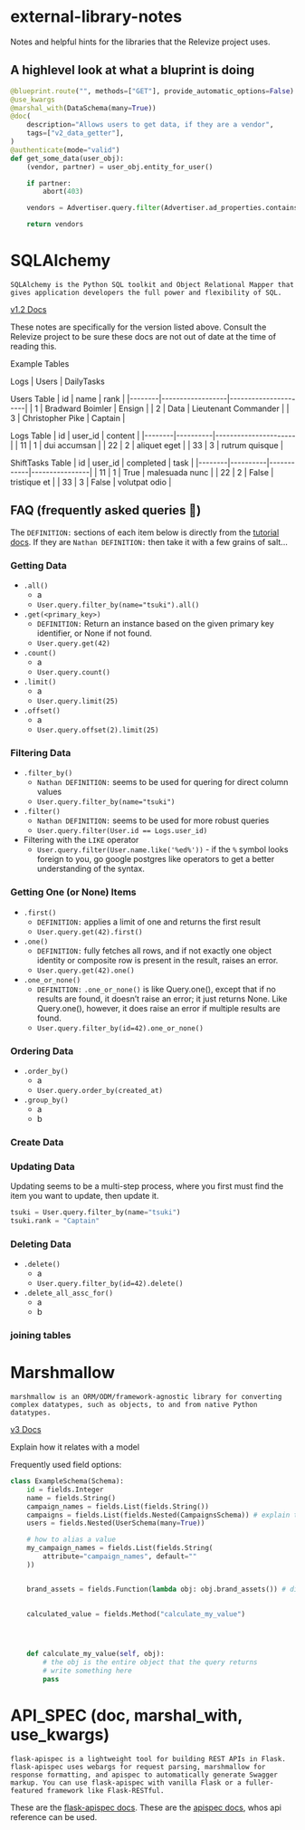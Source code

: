 # external-library-notes
Notes and helpful hints for the libraries that the Relevize project uses. 

## A highlevel look at what a bluprint is doing

```py
@blueprint.route("", methods=["GET"], provide_automatic_options=False) # thing
@use_kwargs                                                            # thing
@marshal_with(DataSchema(many=True))                                   # thing
@doc(                                                                  # thing
    description="Allows users to get data, if they are a vendor",      # thing
    tags=["v2_data_getter"],                                           # thing
)
@authenticate(mode="valid")                                            # thing
def get_some_data(user_obj):
    (vendor, partner) = user_obj.entity_for_user()                     # thing

    if partner:
        abort(403)

    vendors = Advertiser.query.filter(Advertiser.ad_properties.contains(partner))

    return vendors
```

# SQLAlchemy

`SQLAlchemy is the Python SQL toolkit and Object Relational Mapper that gives application developers the full power and flexibility of SQL.`

[v1.2 Docs](https://docs.sqlalchemy.org/en/12/)

These notes are specifically for the version listed above. Consult the Relevize project to be sure these docs are not out of date at the time of reading this.

Example Tables

Logs | Users | DailyTasks

Users Table
| id     | name             | rank                 |
|--------|------------------|----------------------|
| 1      | Bradward Boimler | Ensign               |
| 2      | Data             | Lieutenant Commander |
| 3      | Christopher Pike | Captain              |

Logs Table
| id     | user_id  | content              |
|--------|----------|----------------------|
| 11     | 1        | dui accumsan         |
| 22     | 2        | aliquet eget         |
| 33     | 3        | rutrum quisque       |

ShiftTasks Table
| id     | user_id  | completed  | task           |
|--------|----------|------------|----------------|
| 11     | 1        | True       | malesuada nunc |
| 22     | 2        | False      | tristique et   |
| 33     | 3        | False      | volutpat odio  |


## FAQ (frequently asked queries 🤣)
The `DEFINITION:` sections of each item below is directly from the [tutorial docs](https://docs.sqlalchemy.org/en/12/orm/tutorial.html). If they are `Nathan DEFINITION:` then take it with a few grains of salt...

### Getting Data
* `.all()`
    * a
    * `User.query.filter_by(name="tsuki").all()`
* `.get(<primary_key>)`
    * `DEFINITION:` Return an instance based on the given primary key identifier, or None if not found.
    * `User.query.get(42)`
* `.count()`
    * a
    * `User.query.count()`
* `.limit()`
    * a
    * `User.query.limit(25)`
* `.offset()`
    * a
    * `User.query.offset(2).limit(25)`

### Filtering Data
* `.filter_by()`
    * `Nathan DEFINITION:` seems to be used for quering for direct column values
    * `User.query.filter_by(name="tsuki")`
* `.filter()`
    * `Nathan DEFINITION:` seems to be used for more robust queries
    * `User.query.filter(User.id == Logs.user_id)`
* Filtering with the `LIKE` operator
    * `User.query.filter(User.name.like('%ed%'))` - if the `%` symbol looks foreign to you, go google postgres like operators to get a better understanding of the syntax.

### Getting One (or None) Items
* `.first()`
    * `DEFINITION:` applies a limit of one and returns the first result
    * `User.query.get(42).first()`
* `.one()`
    * `DEFINITION:` fully fetches all rows, and if not exactly one object identity or composite row is present in the result, raises an error.
    * `User.query.get(42).one()`
* `.one_or_none()`
    * `DEFINITION:` `.one_or_none()` is like Query.one(), except that if no results are found, it doesn’t raise an error; it just returns None. Like Query.one(), however, it does raise an error if multiple results are found.
    *  `User.query.filter_by(id=42).one_or_none()`

### Ordering Data
* `.order_by()`
    * a
    * `User.query.order_by(created_at)`
* `.group_by()`
    * a
    * b

### Create Data

### Updating Data
Updating seems to be a multi-step process, where you first must find the item you want to update, then update it.
```py
tsuki = User.query.filter_by(name="tsuki")
tsuki.rank = "Captain"
```

### Deleting Data
* `.delete()`
    * a
    * `User.query.filter_by(id=42).delete()`
* `.delete_all_assc_for()`
    * a
    * b

### joining tables



# Marshmallow

`marshmallow is an ORM/ODM/framework-agnostic library for converting complex datatypes, such as objects, to and from native Python datatypes.`

[v3 Docs](https://marshmallow.readthedocs.io/en/stable/)

Explain how it relates with a model

Frequently used field options:
```py
class ExampleSchema(Schema):
    id = fields.Integer
    name = fields.String()
    campaign_names = fields.List(fields.String())
    campaigns = fields.List(fields.Nested(CampaignsSchema)) # explain this
    users = fields.Nested(UserSchema(many=True)) 

    # how to alias a value
    my_campaign_names = fields.List(fields.String(
        attribute="campaign_names", default=""
    ))    


    brand_assets = fields.Function(lambda obj: obj.brand_assets()) # difference between this and .Method

    
    calculated_value = fields.Method("calculate_my_value")




    def calculate_my_value(self, obj):
        # the obj is the entire object that the query returns
        # write something here
        pass
```


# API_SPEC (doc, marshal_with, use_kwargs)

`flask-apispec is a lightweight tool for building REST APIs in Flask. flask-apispec uses webargs for request parsing, marshmallow for response formatting, and apispec to automatically generate Swagger markup. You can use flask-apispec with vanilla Flask or a fuller-featured framework like Flask-RESTful.`

These are the [flask-apispec docs](https://flask-apispec.readthedocs.io/en/latest/). These are the [apispec docs](https://pypi.org/project/apispec/), whos api reference can be used.

